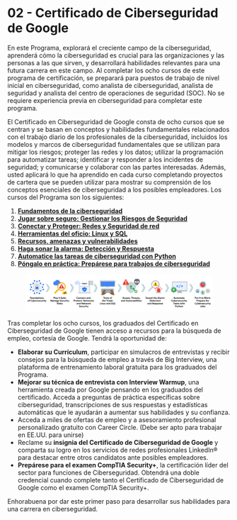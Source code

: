 # 02 - Certificado de Ciberseguridad de Google

En este Programa, explorará el creciente campo de la ciberseguridad, aprenderá cómo la ciberseguridad es crucial para las organizaciones y las personas a las que sirven, y desarrollará habilidades relevantes para una futura carrera en este campo. Al completar los ocho cursos de este programa de certificación, se preparará para puestos de trabajo de nivel inicial en ciberseguridad, como analista de ciberseguridad, analista de seguridad y analista del centro de operaciones de seguridad (SOC). No se requiere experiencia previa en ciberseguridad para completar este programa.

El Certificado en Ciberseguridad de Google consta de ocho cursos que se centran y se basan en conceptos y habilidades fundamentales relacionados con el trabajo diario de los profesionales de la ciberseguridad, incluidos los modelos y marcos de ciberseguridad fundamentales que se utilizan para mitigar los riesgos; proteger las redes y los datos; utilizar la programación para automatizar tareas; identificar y responder a los incidentes de seguridad; y comunicarse y colaborar con las partes interesadas. Además, usted aplicará lo que ha aprendido en cada curso completando proyectos de cartera que se pueden utilizar para mostrar su comprensión de los conceptos esenciales de ciberseguridad a los posibles empleadores. Los cursos del Programa son los siguientes:

1. [**Fundamentos de la ciberseguridad**](https://www.coursera.org/learn/foundations-of-cybersecurity/home/week/1)
2. [**Jugar sobre seguro: Gestionar los Riesgos de Seguridad**](https://www.coursera.org/learn/manage-security-risks/home/week/1)
3. [**Conectar y Proteger: Redes y Seguridad de red**](https://www.coursera.org/learn/networks-and-network-security/home/week/1)
4. [**Herramientas del oficio: Linux y SQL**](https://www.coursera.org/learn/linux-and-sql/home/week/1)
5. [**Recursos, amenazas y vulnerabilidades**](https://www.coursera.org/learn/assets-threats-and-vulnerabilities/home/week/1)
6. [**Haga sonar la alarma: Detección y Respuesta**](https://www.coursera.org/learn/detection-and-response/home/week/1)
7. [**Automatice las tareas de ciberseguridad con Python**](https://www.coursera.org/learn/automate-cybersecurity-tasks-with-python/home/week/1)
8. [**Póngalo en práctica: Prepárese para trabajos de ciberseguridad**](https://www.coursera.org/learn/prepare-for-cybersecurity-jobs/home/week/1)



<figure><img src="../../.gitbook/assets/Pasted image 20250312114903.png" alt=""><figcaption></figcaption></figure>

Tras completar los ocho cursos, los graduados del Certificado en Ciberseguridad de Google tienen acceso a recursos para la búsqueda de empleo, cortesía de Google. Tendrá la oportunidad de:

* **Elaborar su Currículum**, participar en simulacros de entrevistas y recibir consejos para la búsqueda de empleo a través de Big Interview, una plataforma de entrenamiento laboral gratuita para los graduados del Programa.
* **Mejorar su técnica de entrevista con Interview Warmup**, una herramienta creada por Google pensando en los graduados del certificado. Acceda a preguntas de práctica específicas sobre ciberseguridad, transcripciones de sus respuestas y estadísticas automáticas que le ayudarán a aumentar sus habilidades y su confianza.
* Acceda a miles de ofertas de empleo y a asesoramiento profesional personalizado gratuito con Career Circle. (Debe ser apto para trabajar en EE.UU. para unirse)
* Reclame su **insignia del Certificado de Ciberseguridad de Google** y comparta su logro en los servicios de redes profesionales LinkedIn® para destacar entre otros candidatos ante posibles empleadores.
* **Prepárese para el examen CompTIA Security+**, la certificación líder del sector para funciones de Ciberseguridad. Obtendrá una doble credencial cuando complete tanto el Certificado de Ciberseguridad de Google como el examen CompTIA Security+.

Enhorabuena por dar este primer paso para desarrollar sus habilidades para una carrera en ciberseguridad.
